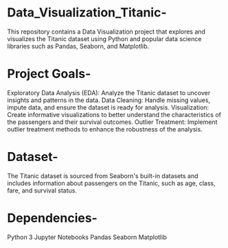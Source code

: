 # Data_Visualization_Titanic-
This repository contains a Data Visualization project that explores and visualizes the Titanic dataset using Python and popular data science libraries such as Pandas, Seaborn, and Matplotlib.

# Project Goals-
Exploratory Data Analysis (EDA): Analyze the Titanic dataset to uncover insights and patterns in the data.
Data Cleaning: Handle missing values, impute data, and ensure the dataset is ready for analysis.
Visualization: Create informative visualizations to better understand the characteristics of the passengers and their survival outcomes.
Outlier Treatment: Implement outlier treatment methods to enhance the robustness of the analysis.

# Dataset-
The Titanic dataset is sourced from Seaborn's built-in datasets and includes information about passengers on the Titanic, such as age, class, fare, and survival status.

# Dependencies-
Python 3
Jupyter Notebooks
Pandas
Seaborn
Matplotlib
